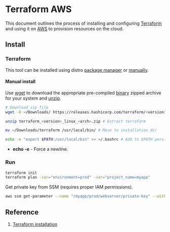 # Terraform AWS
This document outlines the process of installing and configuring [Terraform](https://developer.hashicorp.com/terraform) and using it on [AWS](https://aws.amazon.com/) to provision resources on the cloud.  

## Install
### Terraform
This tool can be installed using distro [package manager](https://en.wikipedia.org/wiki/List_of_software_package_management_systems) or [manually](https://developer.hashicorp.com/terraform/install#linux).  

#### Manual install  
Use [wget](https://www.gnu.org/software/wget/) to download the appropriate pre-compiled [binary](https://developer.hashicorp.com/terraform/install) zipped archive for your system and [unzip](https://linux.die.net/man/1/unzip).  
```sh
# Download zip file
wget -O ~/Downloads/ https://releases.hashicorp.com/terraform/<version>/terraform_<version>_darwin_<arch>.zip

unzip terraform_<version>_linux_<arch>.zip # Extract terraform

mv ~/Downloads/terraform /usr/local/bin/ # Move to installation dir

echo -e "export $PATH:/usr/local/bin" >> ~/.bashrc # Add to $PATH persistently
```  
- **echo -e** - Force a newline.  


### Run
```sh
terraform init
terraform plan -var="environment=prod" -var="project_name=myapp"
```

Get private key from SSM (requires proper IAM permissions).  
```sh
aws ssm get-parameter --name "/myapp/prod/webserver/private-key" --with-decryption
```


## Reference
1. [Terraform installation](https://developer.hashicorp.com/terraform/tutorials/aws-get-started/install-cli)